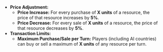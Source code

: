 - **Price Adjustment:**
  - **Price Increase:** For every purchase of **X units** of a resource, the price of that resource increases by **5%**.
  - **Price Decrease:** For every sale of **X units** of a resource, the price of that resource decreases by **5%**.
- **Transaction Limits:**
  - **Maximum Purchase/Sale per Turn:** Players (including AI countries) can buy or sell a maximum of **X units** of any resource per turn.
